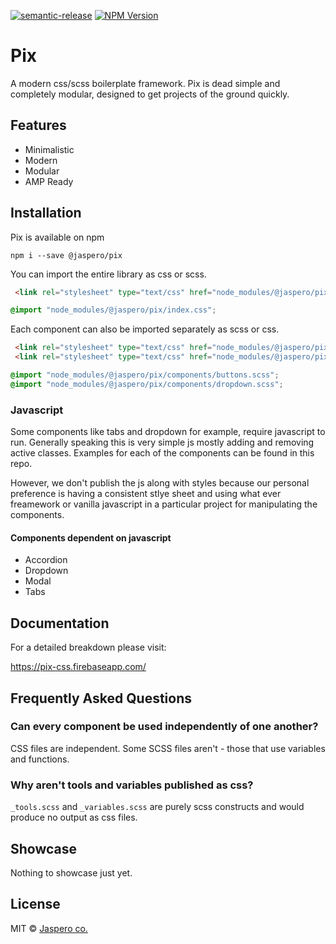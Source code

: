 [![semantic-release](https://img.shields.io/badge/%20%20%F0%9F%93%A6%F0%9F%9A%80-semantic--release-e10079.svg)](https://github.com/semantic-release/semantic-release)
[![NPM Version](https://img.shields.io/npm/v/@jaspero/pix.svg)](https://www.npmjs.com/package/@jaspero/pix)

# Pix
A modern css/scss boilerplate framework. Pix is dead simple and completely modular,
designed to get projects of the ground quickly.

## Features

- Minimalistic
- Modern
- Modular
- AMP Ready

## Installation

Pix is available on npm

```
npm i --save @jaspero/pix
```

You can import the entire library as css or scss.

```html
 <link rel="stylesheet" type="text/css" href="node_modules/@jaspero/pix/dist/index.min.css" />
```

```scss
@import "node_modules/@jaspero/pix/index.css";
```

Each component can also be imported separately as scss or css.

```html
 <link rel="stylesheet" type="text/css" href="node_modules/@jaspero/pix/dist/components/buttons.css" />
 <link rel="stylesheet" type="text/css" href="node_modules/@jaspero/pix/dist/components/dropdown.css" />
```

```scss
@import "node_modules/@jaspero/pix/components/buttons.scss";
@import "node_modules/@jaspero/pix/components/dropdown.scss";
```

### Javascript

Some components like tabs and dropdown for example, require javascript to run. Generally speaking this is very simple js
mostly adding and removing active classes. Examples for each of the components can be found in this repo.

However, we don't publish the js along with styles because our personal preference is having a consistent stlye sheet
and using what ever freamework or vanilla javascript in a particular project for manipulating the components.

#### Components dependent on javascript

- Accordion
- Dropdown
- Modal
- Tabs

## Documentation

For a detailed breakdown please visit:

https://pix-css.firebaseapp.com/

## Frequently Asked Questions

### Can every component be used independently of one another?

CSS files are independent. Some SCSS files aren't - those that use variables and functions.

### Why aren't tools and variables published as css?

`_tools.scss` and `_variables.scss` are purely scss constructs and would produce no output as css files.

## Showcase

Nothing to showcase just yet.

## License

MIT © [Jaspero co.](mailto:info@jaspero.co)
